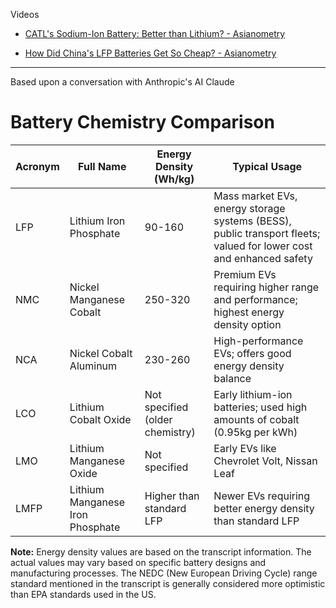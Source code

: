 Videos

* [CATL's Sodium-Ion Battery: Better than Lithium? - Asianometry](https://youtu.be/TVrlbMrEcCY?si=jM0Z0WjhhmP_zAno)
  
* [How Did China's LFP Batteries Get So Cheap? - Asianometry](https://youtu.be/iT72tMMBxVg?si=-Gp7o5d4V2I-qqkf)

- - - -
Based upon a conversation with Anthropic's AI Claude

# Battery Chemistry Comparison

| Acronym | Full Name | Energy Density (Wh/kg) | Typical Usage |
|---------|-----------|------------------------|---------------|
| LFP | Lithium Iron Phosphate | 90-160 | Mass market EVs, energy storage systems (BESS), public transport fleets; valued for lower cost and enhanced safety |
| NMC | Nickel Manganese Cobalt | 250-320 | Premium EVs requiring higher range and performance; highest energy density option |
| NCA | Nickel Cobalt Aluminum | 230-260 | High-performance EVs; offers good energy density balance |
| LCO | Lithium Cobalt Oxide | Not specified (older chemistry) | Early lithium-ion batteries; used high amounts of cobalt (0.95kg per kWh) |
| LMO | Lithium Manganese Oxide | Not specified | Early EVs like Chevrolet Volt, Nissan Leaf |
| LMFP | Lithium Manganese Iron Phosphate | Higher than standard LFP | Newer EVs requiring better energy density than standard LFP |

**Note:** Energy density values are based on the transcript information. The actual values may vary based on specific battery designs and manufacturing processes. The NEDC (New European Driving Cycle) range standard mentioned in the transcript is generally considered more optimistic than EPA standards used in the US.

